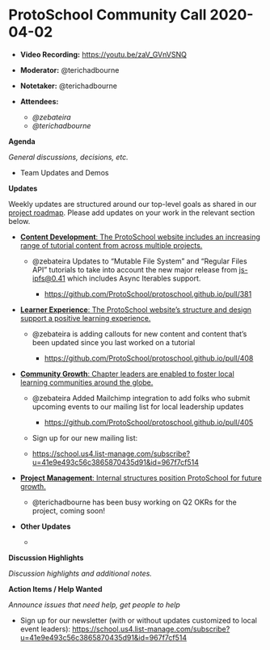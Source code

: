 # ProtoSchool Community Call 2020-04-02

-   **Video Recording:** https://youtu.be/zaV_GVnVSNQ
-   **Moderator:** @terichadbourne
-   **Notetaker:** @terichadbourne
-   **Attendees:**

    -   _@zebateira_
    -   _@terichadbourne_



**Agenda**

_General discussions, decisions, etc._

-   Team Updates and Demos


**Updates**

Weekly updates are structured around our top-level goals as shared in our [project roadmap](https://github.com/ProtoSchool/roadmap#protoschool-roadmap). Please add updates on your work in the relevant section below.

-   [**Content Development**: The ProtoSchool website includes an increasing range of tutorial content from across multiple projects.](https://github.com/ProtoSchool/roadmap#content-development)

    -   @zebateira  Updates to “Mutable File System” and “Regular Files API” tutorials to take into account the new major release from js-ipfs@0.41 which includes Async Iterables support.

        -   <https://github.com/ProtoSchool/protoschool.github.io/pull/381>


-   [**Learner Experience**: The ProtoSchool website’s structure and design support a positive learning experience.](https://github.com/ProtoSchool/roadmap#learner-experience)

    -   @zebateira is adding callouts for new content and content that’s been updated since you last worked on a tutorial

        -   <https://github.com/ProtoSchool/protoschool.github.io/pull/408>

-   [**Community Growth**: Chapter leaders are enabled to foster local learning communities around the globe.](https://github.com/ProtoSchool/roadmap#community-growth)

    -   @zebateira Added Mailchimp integration to add folks who submit upcoming events to our mailing list for local leadership updates

        -   <https://github.com/ProtoSchool/protoschool.github.io/pull/405>

    -   Sign up for our new mailing list:
      - <https://school.us4.list-manage.com/subscribe?u=41e9e493c56c3865870435d91&id=967f7cf514>

-   [**Project Management**: Internal structures position ProtoSchool for future growth.](https://github.com/ProtoSchool/roadmap#project-management)

    -   @terichadbourne has been busy working on Q2 OKRs for the project, coming soon!

-   **Other Updates**

    -




**Discussion Highlights**

_Discussion highlights and additional notes._


**Action Items / Help Wanted**

_Announce issues that need help, get people to help_

-   Sign up for our newsletter (with or without updates customized to local event leaders): <https://school.us4.list-manage.com/subscribe?u=41e9e493c56c3865870435d91&id=967f7cf514>
